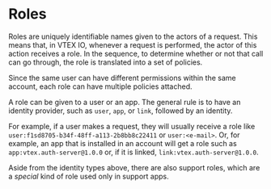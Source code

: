 # Roles

Roles are uniquely identifiable names given to the actors of a request. This means that, in VTEX IO, whenever a request is performed, the actor of this action receives a role. In the sequence, to determine whether or not that call can go through, the role is translated into a set of policies.

Since the same user can have different permissions within the same account, each role can have multiple policies attached.

A role can be given to a user or an app. The general rule is to have an identity provider, such as `user`, `app`, or `link`, followed by an identity.

For example, if a user makes a request, they will usually receive a role like `user:f1sd8705-b34f-48ff-a113-2b8bb8c22411` or `user:<e-mail>`. Or, for example, an app that is installed in an account will get a role such as `app:vtex.auth-server@1.0.0` or, if it is linked, `link:vtex.auth-server@1.0.0`.

Aside from the identity types above, there are also support roles, which are a *special* kind of role used only in support apps.
